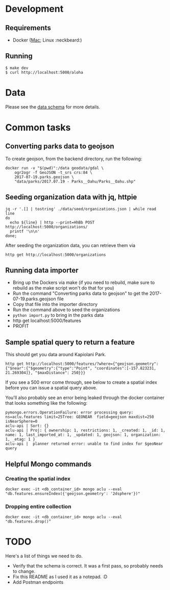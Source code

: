 # Development

## Requirements

* Docker ([Mac](https://store.docker.com/editions/community/docker-ce-desktop-mac); Linux :neckbeard:)

## Running

```
$ make dev
$ curl http://localhost:5000/aloha
```

# Data

Please see the [data schema](Schema.md) for more details.

# Common tasks

## Converting parks data to geojson

To create geojson, from the backend directory, run the following:

```
docker run -v "$(pwd)":/data geodata/gdal \
    ogr2ogr -f GeoJSON -t_srs crs:84 \
    2017-07-19.parks.geojson \
    "data/parks/2017.07.19 - Parks__Oahu/Parks__Oahu.shp"
```

## Seeding organization data with jq, httpie

```
jq -r '.[] | tostring' ./data/seed/organizations.json | while read line
do
  echo ${line} | http --print=HhBb POST http://localhost:5000/organizations/
  printf '\n\n'
done;
```

After seeding the organization data, you can retrieve them via

```http get http://localhost:5000/organizations```

## Running data importer

 - Bring up the Dockers via make (if you need to rebuild, make sure to rebuild as the make script won't do that for you)
 - Run the command "Converting parks data to geojson" to get the 2017-07-19.parks.geojson file
 - Copy that file into the importer directory
 - Run the command above to seed the organizations
 - ``` python import.py ``` to bring in the parks data
 - http get localhost:5000/features
 - PROFIT

## Sample spatial query to return a feature

This should get you data around Kapiolani Park.

```
http get http://localhost:5000/features/?where={"geojson.geometry":{"$near":{"$geometry":{"type":"Point", "coordinates":[-157.823231, 21.269304]}, "$maxDistance": 250}}}
```

If you see a 500 error come through, see below to create a spatial index before you can issue a spatial query above.

You'll also probably see an error being leaked through the docker container that looks something like the following:

```
pymongo.errors.OperationFailure: error processing query: ns=aclu.features limit=25Tree: GEONEAR  field=geojson maxdist=250 isNearSphere=0
aclu-api | Sort: {}
aclu-api | Proj: { ownership: 1, restrictions: 1, _created: 1, _id: 1, name: 1, last_imported_at: 1, _updated: 1, geojson: 1, organization: 1, _etag: 1 }
aclu-api |  planner returned error: unable to find index for $geoNear query
```

## Helpful Mongo commands

### Creating the spatial index

```docker exec -it <db_container_id> mongo aclu --eval "db.features.ensureIndex({'geojson.geometry': '2dsphere'})"```

### Dropping entire collection

```docker exec -it <db_container_id> mongo aclu --eval "db.features.drop()"```


# TODO

Here's a list of things we need to do.

 - Verify that the schema is correct. It was a first pass, so probably needs to
   change.
 - Fix this README as I used it as a notepad. :D
 - Add Postman endpoints
